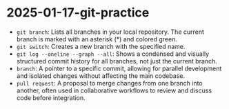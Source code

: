 # 2025-01-17-git-practice

- `git branch`: Lists all branches in your local repository. The current branch is marked with an asterisk (*) and colored green.
- `git switch`: Creates a new branch with the specified name.
- `git log --oneline --graph --all`: Shows a condensed and visually structured commit history for all branches, not just the current branch.
-  `branch`: A pointer to a specific commit, allowing for parallel development and isolated changes without affecting the main codebase.
- `pull request`: A proposal to merge changes from one branch into another, often used in collaborative workflows to review and discuss code before integration.